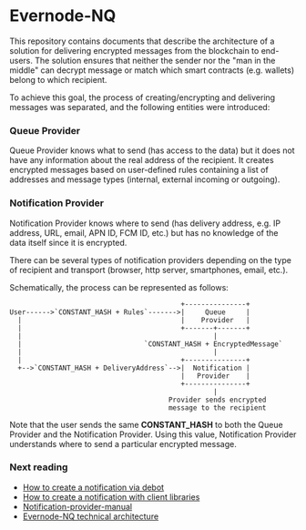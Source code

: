 # Evernode-NQ

This repository contains documents that describe the architecture of a solution for delivering
encrypted messages from the blockchain to end-users.
The solution ensures that neither the sender nor the "man in the middle" can decrypt
message or match which smart contracts (e.g. wallets) belong to which recipient.

To achieve this goal, the process of creating/encrypting and delivering messages was separated,
and the following entities were introduced:

### Queue Provider

Queue Provider knows what to send (has access to the data) but it does not have any information
about the real address of the recipient. It creates encrypted messages based on user-defined rules
containing a list of addresses and message types (internal, external incoming or outgoing).

### Notification Provider

Notification Provider knows where to send (has delivery address, e.g. IP address, URL, email,
APN ID, FCM ID, etc.) but has no knowledge of the data itself since it is encrypted.

There can be several types of notification providers depending on the type of recipient and
transport (browser, http server, smartphones, email, etc.).

Schematically, the process can be represented as follows:

```
                                          +---------------+
User------>`CONSTANT_HASH + Rules`------->|     Queue     |
  |                                       |    Provider   |
  |                                       +-------+-------+
  |                                               |
  |                              `CONSTANT_HASH + EncryptedMessage`
  |                                               |
  |                                       +---------------+
  +-->`CONSTANT_HASH + DeliveryAddress`-->|  Notification |
                                          |   Provider    |
                                          +---------------+
                                                  |
                                       Provider sends encrypted
                                       message to the recipient
```

Note that the user sends the same **CONSTANT_HASH** to both the Queue Provider and the Notification
Provider. Using this value, Notification Provider understands where to send a particular encrypted
message.

### Next reading

-   [How to create a notification via debot](User-manual.md)
-   [How to create a notification with client libraries](notification-contract-management/)
-   [Notification-provider-manual](Notification-provider-manual.md)
-   [Evernode-NQ technical architecture](Architecture.md)
